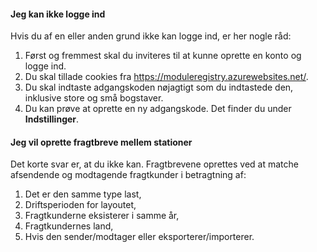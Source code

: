 ﻿#### Jeg kan ikke logge ind
Hvis du af en eller anden grund ikke kan logge ind, er her nogle råd:
1. Først og fremmest skal du inviteres til at kunne oprette en konto og logge ind.
2. Du skal tillade cookies fra https://moduleregistry.azurewebsites.net/.
3. Du skal indtaste adgangskoden nøjagtigt som du indtastede den, inklusive store og små bogstaver.
4. Du kan prøve at oprette en ny adgangskode. Det finder du under **Indstillinger**.

#### Jeg vil oprette fragtbreve mellem stationer
Det korte svar er, at du ikke kan.
Fragtbrevene oprettes ved at matche afsendende og modtagende fragtkunder i betragtning af:
1) Det er den samme type last,
2) Driftsperioden for layoutet,
3) Fragtkunderne eksisterer i samme år,
4) Fragtkundernes land,
5) Hvis den sender/modtager eller eksporterer/importerer.


